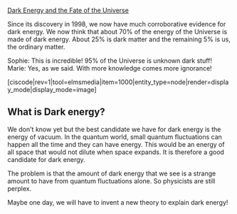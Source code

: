 <a href="http://www.nbcnews.com/id/28256534/ns/technology_and_science-space/t/mysterious-dark-energy-demystified/#.Ubc4oOvHRqM" target="_blank">Dark Energy and the Fate of the Universe</a>


Since its discovery in 1998, we now have much corroborative evidence for dark energy. We now think that about 70% of the energy of the Universe is made of dark energy. About 25% is dark matter and the remaining 5% is us, the ordinary matter.

Sophie: This is incredible! 95% of the Universe is unknown dark stuff!
Marie: Yes, as we said. With more knowledge comes more ignorance!

[ciscode|rev=1|tool=elmsmedia|item=1000|entity_type=node|render=display_mode|display_mode=image]


## What is Dark energy?

We don't know yet but the best candidate we have for dark energy is the energy of vacuum. In the quantum world, small quantum fluctuations can happen all the time and they can have energy. This would be an energy of all space that would not dilute when space expands. It is therefore a good candidate for dark energy.

The problem is that the amount of dark energy that we see is a strange amount to have from quantum fluctuations alone. So physicists are still perplex.

Maybe one day, we will have to invent a new theory to explain dark energy!